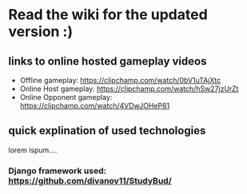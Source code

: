 # Read the wiki for the updated version :)

## links to online hosted gameplay videos 
- Offline gameplay: https://clipchamp.com/watch/0bV1uTAjXtc
- Online Host gameplay: https://clipchamp.com/watch/hSw27jzUrZt
- Online Opponent gameplay: https://clipchamp.com/watch/4VDwJOHeP81

## quick explination of used technologies
lorem ispum....
### Django framework used: https://github.com/divanov11/StudyBud/
